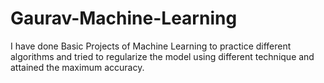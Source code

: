 # Gaurav-Machine-Learning
I have done Basic Projects of Machine Learning to practice different algorithms and tried to regularize the model using different technique and attained the maximum accuracy. 
